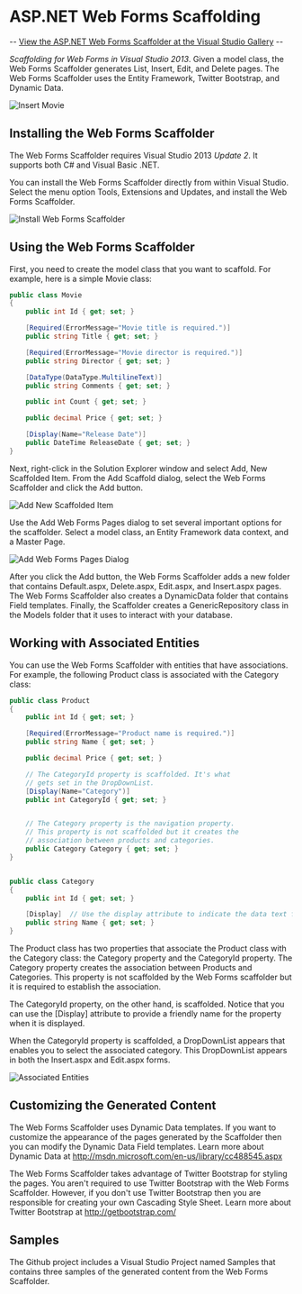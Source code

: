ASP.NET Web Forms Scaffolding
===================

 -- [View the ASP.NET Web Forms Scaffolder at the Visual Studio Gallery](http://visualstudiogallery.msdn.microsoft.com/a6c3614f-83be-4749-afbc-8da394b6ea86) --

_Scaffolding for Web Forms in Visual Studio 2013_. Given a model class, the Web Forms Scaffolder generates List, Insert, Edit, and Delete pages. The Web Forms Scaffolder uses the Entity Framework, Twitter Bootstrap, and Dynamic Data.

![Insert Movie](/READMEImages/InsertMovie.png "Insert Movie")

## Installing the Web Forms Scaffolder

The Web Forms Scaffolder requires Visual Studio 2013 _Update 2_. It supports both C# and Visual Basic .NET.

You can install the Web Forms Scaffolder directly from within Visual Studio. Select the menu option Tools, Extensions and Updates, and install the Web Forms Scaffolder.

![Install Web Forms Scaffolder](/READMEImages/Install.png "Install Web Forms Scaffolder")

## Using the Web Forms Scaffolder

First, you need to create the model class that you want to scaffold. For example, here is a simple Movie class:

```C#
public class Movie
{
    public int Id { get; set; }

    [Required(ErrorMessage="Movie title is required.")]
    public string Title { get; set; }

    [Required(ErrorMessage="Movie director is required.")]
    public string Director { get; set; }

    [DataType(DataType.MultilineText)]
    public string Comments { get; set; }

    public int Count { get; set; }

    public decimal Price { get; set; }

    [Display(Name="Release Date")]
    public DateTime ReleaseDate { get; set; }
}

```

Next, right-click in the Solution Explorer window and select Add, New Scaffolded Item. From the Add Scaffold dialog, select the Web Forms Scaffolder and click the Add button.

![Add New Scaffolded Item](/READMEImages/AddNewScaffoldedItem.png "Add, New Scaffolded Item")

Use the Add Web Forms Pages dialog to set several important options for the scaffolder. Select a model class, an Entity Framework data context, and a Master Page.

![Add Web Forms Pages Dialog](/READMEImages/AddWebFormsPages.png "Add Web Forms Pages Dialog")

After you click the Add button, the Web Forms Scaffolder adds a new folder that contains Default.aspx, Delete.aspx, Edit.aspx, and Insert.aspx pages. The Web Forms Scaffolder also creates a DynamicData folder that contains Field templates. Finally, the Scaffolder
creates a GenericRepository class in the Models folder that it uses to interact with your database.

## Working with Associated Entities

You can use the Web Forms Scaffolder with entities that have associations. For example, the following Product
class is associated with the Category class:

```C#
public class Product
{
    public int Id { get; set; }

    [Required(ErrorMessage="Product name is required.")]
    public string Name { get; set; }

    public decimal Price { get; set; }

    // The CategoryId property is scaffolded. It's what
    // gets set in the DropDownList.
    [Display(Name="Category")]
    public int CategoryId { get; set; }


    // The Category property is the navigation property.
    // This property is not scaffolded but it creates the 
    // association between products and categories.
    public Category Category { get; set; }
}


public class Category
{
    public int Id { get; set; }

    [Display]  // Use the display attribute to indicate the data text field for the DropDownList
    public string Name { get; set; }
}

```

The Product class has two properties that associate the Product class with the Category class: the Category property and the CategoryId property.
The Category property creates the association between Products and Categories. This property is not scaffolded by the Web Forms scaffolder but it is required to establish the association.

The CategoryId property, on the other hand, is scaffolded. Notice that you can use the [Display] attribute to provide a friendly name for the property when it is displayed.

When the CategoryId property is scaffolded, a DropDownList appears that enables you to select the associated category. This DropDownList appears in both the Insert.aspx and Edit.aspx forms.

![Associated Entities](/READMEImages/Associations.png "Associations")


## Customizing the Generated Content

The Web Forms Scaffolder uses Dynamic Data templates. If you want to customize the appearance of the pages generated by the Scaffolder then you can modify the Dynamic Data Field templates. Learn more about Dynamic Data at http://msdn.microsoft.com/en-us/library/cc488545.aspx  

The Web Forms Scaffolder takes advantage of Twitter Bootstrap for styling the pages. You aren't required to use Twitter Bootstrap with the Web Forms Scaffolder. However, if you don't use Twitter Bootstrap then you are responsible for creating your own Cascading Style Sheet. Learn more about Twitter Bootstrap at http://getbootstrap.com/   

## Samples

The Github project includes a Visual Studio Project named Samples that contains three samples of the generated
content from the Web Forms Scaffolder. 